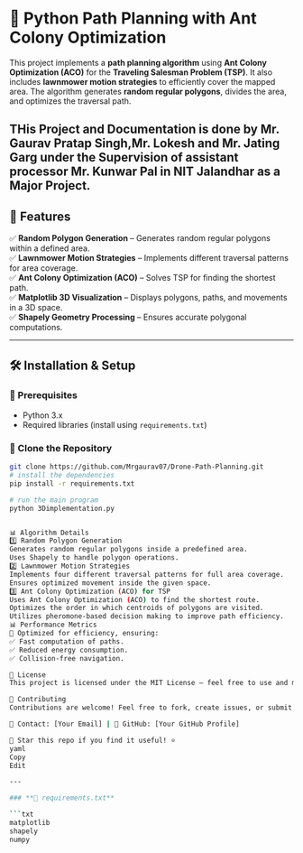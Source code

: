 # 🚀 Python Path Planning with Ant Colony Optimization

This project implements a **path planning algorithm** using **Ant Colony Optimization (ACO)** for the **Traveling Salesman Problem (TSP)**. It also includes **lawnmower motion strategies** to efficiently cover the mapped area. The algorithm generates **random regular polygons**, divides the area, and optimizes the traversal path.


THis Project and Documentation is done by Mr. Gaurav Pratap Singh,Mr. Lokesh and Mr. Jating Garg under the Supervision of assistant processor Mr. Kunwar Pal in NIT Jalandhar as a Major Project.
---

## 📌 Features  
✅ **Random Polygon Generation** – Generates random regular polygons within a defined area.  
✅ **Lawnmower Motion Strategies** – Implements different traversal patterns for area coverage.  
✅ **Ant Colony Optimization (ACO)** – Solves TSP for finding the shortest path.  
✅ **Matplotlib 3D Visualization** – Displays polygons, paths, and movements in a 3D space.  
✅ **Shapely Geometry Processing** – Ensures accurate polygonal computations.  

---

## 🛠️ Installation & Setup  

### 🔹 Prerequisites  
- Python 3.x  
- Required libraries (install using `requirements.txt`)  

### 🔹 Clone the Repository  
```bash
git clone https://github.com/Mrgaurav07/Drone-Path-Planning.git
# install the dependencies
pip install -r requirements.txt

# run the main program
python 3Dimplementation.py


📊 Algorithm Details
1️⃣ Random Polygon Generation
Generates random regular polygons inside a predefined area.
Uses Shapely to handle polygon operations.
2️⃣ Lawnmower Motion Strategies
Implements four different traversal patterns for full area coverage.
Ensures optimized movement inside the given space.
3️⃣ Ant Colony Optimization (ACO) for TSP
Uses Ant Colony Optimization (ACO) to find the shortest route.
Optimizes the order in which centroids of polygons are visited.
Utilizes pheromone-based decision making to improve path efficiency.
📊 Performance Metrics
🚀 Optimized for efficiency, ensuring:
✅ Fast computation of paths.
✅ Reduced energy consumption.
✅ Collision-free navigation.

📜 License
This project is licensed under the MIT License – feel free to use and modify.

🙌 Contributing
Contributions are welcome! Feel free to fork, create issues, or submit pull requests.

📩 Contact: [Your Email] | 🔗 GitHub: [Your GitHub Profile]

🌟 Star this repo if you find it useful! ⭐
yaml
Copy
Edit

---

### **📌 requirements.txt**  

```txt
matplotlib
shapely
numpy

